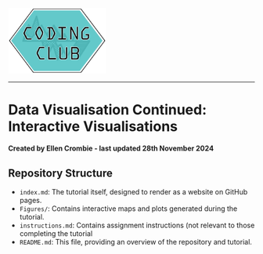 <p align="left">
  <img src="https://github.com/EdDataScienceEES/tutorial-ellencrombie/blob/b4d472d0d16d8b3c4a36a63fc64683fd34168f8d/coding_club_logo.png?raw=true" alt="Coding Club Logo" width="200">
</p>

___
# Data Visualisation Continued: Interactive Visualisations 
#### Created by Ellen Crombie - last updated 28th November 2024

## Repository Structure

- `index.md`: The tutorial itself, designed to render as a website on GitHub pages.
- `Figures/`: Contains interactive maps and plots generated during the tutorial.
- `instructions.md`: Contains assignment instructions (not relevant to those completing the tutorial
- `README.md`: This file, providing an overview of the repository and tutorial.
